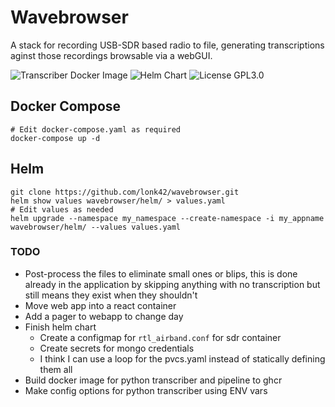 # Wavebrowser
A stack for recording USB-SDR based radio to file, generating transcriptions aginst those recordings browsable via a webGUI.

![Transcriber Docker Image](https://img.shields.io/badge/Transcriber%20Docker%20Image-0.0.1-red)
![Helm Chart](https://img.shields.io/badge/Helm%20Chart-0.0.1-red)
![License GPL3.0](https://img.shields.io/badge/License-GPL3.0-blue.svg)

## Docker Compose
```
# Edit docker-compose.yaml as required
docker-compose up -d
```

## Helm
```
git clone https://github.com/lonk42/wavebrowser.git
helm show values wavebrowser/helm/ > values.yaml
# Edit values as needed
helm upgrade --namespace my_namespace --create-namespace -i my_appname wavebrowser/helm/ --values values.yaml
```

### TODO
* Post-process the files to eliminate small ones or blips, this is done already in the application by skipping anything with no transcription but still means they exist when they shouldn't
* Move web app into a react container
* Add a pager to webapp to change day
* Finish helm chart
  * Create a configmap for `rtl_airband.conf` for sdr container
  * Create secrets for mongo credentials
  * I think I can use a loop for the pvcs.yaml instead of statically defining them all
* Build docker image for python transcriber and pipeline to ghcr
* Make config options for python transcriber using ENV vars
